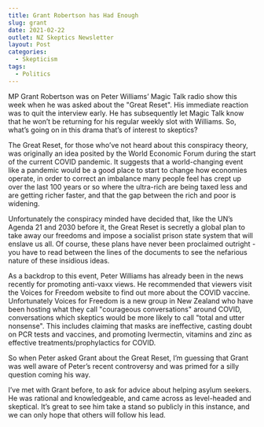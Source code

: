 ```yaml
---
title: Grant Robertson has Had Enough
slug: grant
date: 2021-02-22
outlet: NZ Skeptics Newsletter
layout: Post
categories:
  - Skepticism
tags:
  - Politics
---
```


MP Grant Robertson was on Peter Williams’ Magic Talk radio show this week when he was asked about the "Great Reset". His immediate reaction was to quit the interview early. He has subsequently let Magic Talk know that he won’t be returning for his regular weekly slot with Williams. So, what’s going on in this drama that’s of interest to skeptics?

<!-- more -->

The Great Reset, for those who’ve not heard about this conspiracy theory, was originally an idea posited by the World Economic Forum during the start of the current COVID pandemic. It suggests that a world-changing event like a pandemic would be a good place to start to change how economies operate, in order to correct an imbalance many people feel has crept up over the last 100 years or so where the ultra-rich are being taxed less and are getting richer faster, and that the gap between the rich and poor is widening.

Unfortunately the conspiracy minded have decided that, like the UN’s Agenda 21 and 2030 before it, the Great Reset is secretly a global plan to take away our freedoms and impose a socialist prison state system that will enslave us all. Of course, these plans have never been proclaimed outright - you have to read between the lines of the documents to see the nefarious nature of these insidious ideas.

As a backdrop to this event, Peter Williams has already been in the news recently for promoting anti-vaxx views. He recommended that viewers visit the Voices for Freedom website to find out more about the COVID vaccine. Unfortunately Voices for Freedom is a new group in New Zealand who have been hosting what they call "courageous conversations" around COVID, conversations which skeptics would be more likely to call "total and utter nonsense". This includes claiming that masks are ineffective, casting doubt on PCR tests and vaccines, and promoting Ivermectin, vitamins and zinc as effective treatments/prophylactics for COVID.

So when Peter asked Grant about the Great Reset, I’m guessing that Grant was well aware of Peter’s recent controversy and was primed for a silly question coming his way.

I’ve met with Grant before, to ask for advice about helping asylum seekers. He was rational and knowledgeable, and came across as level-headed and skeptical. It’s great to see him take a stand so publicly in this instance, and we can only hope that others will follow his lead.
